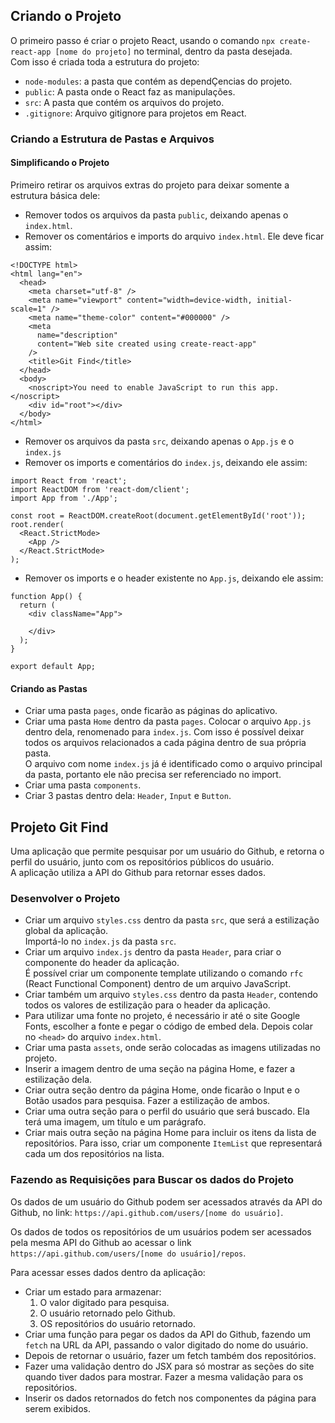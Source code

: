 ## Criando o Projeto

O primeiro passo é criar o projeto React, usando o comando `npx create-react-app [nome do projeto]` no terminal, dentro da pasta desejada.  
Com isso é criada toda a estrutura do projeto:

- `node-modules`: a pasta que contém as dependÇencias do projeto.
- `public`: A pasta onde o React faz as manipulações.
- `src`: A pasta que contém os arquivos do projeto.
- `.gitignore`: Arquivo gitignore para projetos em React.

### Criando a Estrutura de Pastas e Arquivos

#### Simplificando o Projeto

Primeiro retirar os arquivos extras do projeto para deixar somente a estrutura básica dele:

- Remover todos os arquivos da pasta `public`, deixando apenas o `index.html`.
- Remover os comentários e imports do arquivo `index.html`. Ele deve ficar assim:

```
<!DOCTYPE html>
<html lang="en">
  <head>
    <meta charset="utf-8" />
    <meta name="viewport" content="width=device-width, initial-scale=1" />
    <meta name="theme-color" content="#000000" />
    <meta
      name="description"
      content="Web site created using create-react-app"
    />
    <title>Git Find</title>
  </head>
  <body>
    <noscript>You need to enable JavaScript to run this app.</noscript>
    <div id="root"></div>
  </body>
</html>
```

- Remover os arquivos da pasta `src`, deixando apenas o `App.js` e o `index.js`
- Remover os imports e comentários do `index.js`, deixando ele assim:

```
import React from 'react';
import ReactDOM from 'react-dom/client';
import App from './App';

const root = ReactDOM.createRoot(document.getElementById('root'));
root.render(
  <React.StrictMode>
    <App />
  </React.StrictMode>
);
```

- Remover os imports e o header existente no `App.js`, deixando ele assim:

```
function App() {
  return (
    <div className="App">

    </div>
  );
}

export default App;
```

#### Criando as Pastas

- Criar uma pasta `pages`, onde ficarão as páginas do aplicativo.
- Criar uma pasta `Home` dentro da pasta `pages`. Colocar o arquivo `App.js` dentro dela, renomenado para `index.js`.
Com isso é possível deixar todos os arquivos relacionados a cada página dentro de sua própria pasta.  
O arquivo com nome `index.js` já é identificado como o arquivo principal da pasta, portanto ele não precisa ser referenciado no import.
- Criar uma pasta `components`.
- Criar 3 pastas dentro dela: `Header`, `Input` e `Button`.

## Projeto Git Find

Uma aplicação que permite pesquisar por um usuário do Github, e retorna o perfil do usuário, junto com os repositórios públicos do usuário.  
A aplicação utiliza a API do Github para retornar esses dados.

### Desenvolver o Projeto

- Criar um arquivo `styles.css` dentro da pasta `src`, que será a estilização global da aplicação.  
Importá-lo no `index.js` da pasta `src`.
- Criar um arquivo `index.js` dentro da pasta `Header`, para criar o componente do header da aplicação.  
É possível criar um componente template utilizando o comando `rfc` (React Functional Component) dentro de um arquivo JavaScript. 
- Criar também um arquivo `styles.css` dentro da pasta `Header`, contendo todos os valores de estilização para o header da aplicação.
- Para utilizar uma fonte no projeto, é necessário ir até o site Google Fonts, escolher a fonte e pegar o código de embed dela. Depois colar no `<head>` do arquivo `index.html`.
- Criar uma pasta `assets`, onde serão colocadas as imagens utilizadas no projeto.
- Inserir a imagem dentro de uma seção na página Home, e fazer a estilização dela.
- Criar outra seção dentro da página Home, onde ficarão o Input e o Botão usados para pesquisa. Fazer a estilização de ambos.
- Criar uma outra seção para o perfil do usuário que será buscado. Ela terá uma imagem, um título e um parágrafo.
- Criar mais outra seção na página Home para incluir os itens da lista de repositórios. Para isso, criar um componente `ItemList` que representará cada um dos repositórios na lista.

### Fazendo as Requisições para Buscar os dados do Projeto

Os dados de um usuário do Github podem ser acessados através da API do Github, no link: `https://api.github.com/users/[nome do usuário]`.

Os dados de todos os repositórios de um usuários podem ser acessados pela mesma API do Github ao acessar o link `https://api.github.com/users/[nome do usuário]/repos`.

Para acessar esses dados dentro da aplicação:
- Criar um estado para armazenar: 
  1. O valor digitado para pesquisa.
  2. O usuário retornado pelo Github.
  3. OS repositórios do usuário retornado.
- Criar uma função para pegar os dados da API do Github, fazendo um `fetch` na URL da API, passando o valor digitado do nome do usuário.
- Depois de retornar o usuário, fazer um fetch também dos repositórios.
- Fazer uma validação dentro do JSX para só mostrar as seções do site quando tiver dados para mostrar. Fazer a mesma validação para os repositórios.
- Inserir os dados retornados do fetch nos componentes da página para serem exibidos.